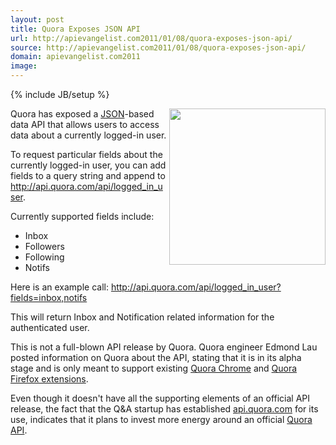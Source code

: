 ```yaml
---
layout: post
title: Quora Exposes JSON API
url: http://apievangelist.com2011/01/08/quora-exposes-json-api/
source: http://apievangelist.com2011/01/08/quora-exposes-json-api/
domain: apievangelist.com2011
image: 
---
```

{% include JB/setup %}
<img src="http://kinlane-productions.s3.amazonaws.com/quora-logo.jpg" alt="" width="250" align="right" />Quora has exposed a <a href="http://www.apievangelist.com/definition-json.php" target="_blank">JSON</a>-based data API that allows users to access data about a currently logged-in user.<p></p>
To  request particular fields about the currently logged-in user, you can  add fields to a query string and append to  <a href="Quora Exposes JSON API" target="_blank">http://api.quora.com/api/logged_in_user</a>.<p></p>
Currently supported fields include:
<ul class="mainlist">
	<li>Inbox</li>
	<li>Followers</li>
	<li>Following</li>
	<li>Notifs</li>
</ul>
Here is an example call:  <a href="http://api.quora.com/api/logged_in_user?fields=inbox,notifs">http://api.quora.com/api/logged_in_user?fields=inbox,notifs</a><p></p>
This will return Inbox and Notification related information for the authenticated user.<p></p>
This  is not a full-blown API release by Quora.  Quora engineer Edmond Lau  posted information on Quora about the API, stating that it is in its  alpha stage and is only meant to support existing <a href="http://www.quora.com/Is-anyone-working-on-a-Quora-Chrome-extension" target="_blank">Quora Chrome</a> and  <a href="http://www.quora.com/Is-anyone-working-on-a-Quora-Chrome-extension" target="_blank">Quora Firefox extensions</a>.<p></p>
Even  though it doesn't have all the supporting elements of an official API  release, the fact that the Q&amp;A startup has established <a href="http://api.quora.com/">api.quora.com</a> for its use, indicates that it plans to invest more energy around an official <a href="http://www.quora.com/Edmond-Lau/Quora-Extension-API" target="_blank">Quora API</a>.
